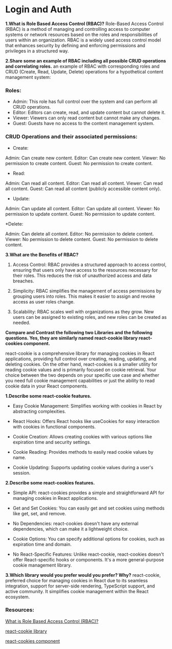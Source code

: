 # Login and Auth

**1.What is Role Based Access Control (RBAC)?**
Role-Based Access Control (RBAC) is a method of managing and controlling access to computer systems or network resources based on the roles and responsibilities of users within an organization. RBAC is a widely used access control model that enhances security by defining and enforcing permissions and privileges in a structured way.


**2.Share some an example of RBAC including all possible CRUD operations and correlating roles.**
an example of RBAC with corresponding roles and CRUD (Create, Read, Update, Delete) operations for a hypothetical content management system:

### Roles:

* Admin: This role has full control over the system and can perform all CRUD operations.
* Editor: Editors can create, read, and update content but cannot delete it.
* Viewer: Viewers can only read content but cannot make any changes.
* Guest: Guests have no access to the content management system.

### CRUD Operations and their associated permissions:

* Create:

Admin: Can create new content.
Editor: Can create new content.
Viewer: No permission to create content.
Guest: No permission to create content.

* Read:

Admin: Can read all content.
Editor: Can read all content.
Viewer: Can read all content.
Guest: Can read all content (publicly accessible content only).

* Update:

Admin: Can update all content.
Editor: Can update all content.
Viewer: No permission to update content.
Guest: No permission to update content.

*Delete:

Admin: Can delete all content.
Editor: No permission to delete content.
Viewer: No permission to delete content.
Guest: No permission to delete content.


**3.What are the Benefits of RBAC?**

1. Access Control: RBAC provides a structured approach to access control, ensuring that users only have access to the resources necessary for their roles. This reduces the risk of unauthorized access and data breaches.

2. Simplicity: RBAC simplifies the management of access permissions by grouping users into roles. This makes it easier to assign and revoke access as user roles change.

3. Scalability: RBAC scales well with organizations as they grow. New users can be assigned to existing roles, and new roles can be created as needed.

**Compare and Contrast the following two Libraries and the following questions. Yes, they are similarly named react-cookie library react-cookies component.**

react-cookie is a comprehensive library for managing cookies in React applications, providing full control over creating, reading, updating, and deleting cookies. On the other hand, react-cookies is a smaller utility for reading cookie values and is primarily focused on cookie retrieval. Your choice between the two depends on your specific use case and whether you need full cookie management capabilities or just the ability to read cookie data in your React components.



**1.Describe some react-cookie features.**

* Easy Cookie Management: Simplifies working with cookies in React by abstracting complexities.

* React Hooks: Offers React hooks like useCookies for easy interaction with cookies in functional components.

* Cookie Creation: Allows creating cookies with various options like expiration time and security settings.

* Cookie Reading: Provides methods to easily read cookie values by name.

* Cookie Updating: Supports updating cookie values during a user's session.


**2.Describe some react-cookies features.**

* Simple API: react-cookies provides a simple and straightforward API for managing cookies in React applications.

* Get and Set Cookies: You can easily get and set cookies using methods like get, set, and remove.

* No Dependencies: react-cookies doesn't have any external dependencies, which can make it a lightweight choice.

* Cookie Options: You can specify additional options for cookies, such as expiration time and domain.

* No React-Specific Features: Unlike react-cookie, react-cookies doesn't offer React-specific hooks or components. It's a more general-purpose cookie management library.

**3.Which library would you prefer would you prefer? Why?**
react-cookie, preferred choice for managing cookies in React due to its seamless integration, support for server-side rendering, TypeScript support, and active community. It simplifies cookie management within the React ecosystem.



### Resources:
 [What is Role Based Access Control (RBAC)?](https://digitalguardian.com/blog/what-role-based-access-control-rbac-examples-benefits-and-more)

[react-cookie library](https://www.npmjs.com/package/react-cookie)

[react-cookies component](https://www.npmjs.com/package/react-cookies)




